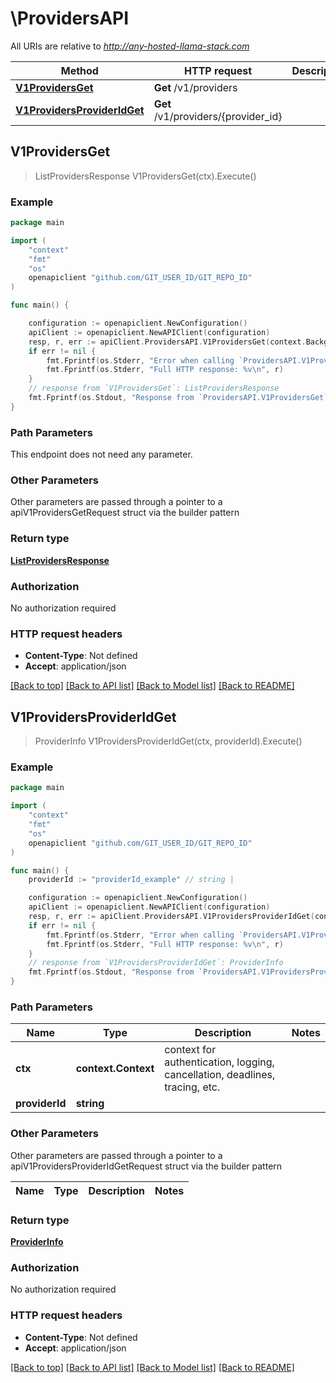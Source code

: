 # \ProvidersAPI

All URIs are relative to *http://any-hosted-llama-stack.com*

Method | HTTP request | Description
------------- | ------------- | -------------
[**V1ProvidersGet**](ProvidersAPI.md#V1ProvidersGet) | **Get** /v1/providers | 
[**V1ProvidersProviderIdGet**](ProvidersAPI.md#V1ProvidersProviderIdGet) | **Get** /v1/providers/{provider_id} | 



## V1ProvidersGet

> ListProvidersResponse V1ProvidersGet(ctx).Execute()





### Example

```go
package main

import (
	"context"
	"fmt"
	"os"
	openapiclient "github.com/GIT_USER_ID/GIT_REPO_ID"
)

func main() {

	configuration := openapiclient.NewConfiguration()
	apiClient := openapiclient.NewAPIClient(configuration)
	resp, r, err := apiClient.ProvidersAPI.V1ProvidersGet(context.Background()).Execute()
	if err != nil {
		fmt.Fprintf(os.Stderr, "Error when calling `ProvidersAPI.V1ProvidersGet``: %v\n", err)
		fmt.Fprintf(os.Stderr, "Full HTTP response: %v\n", r)
	}
	// response from `V1ProvidersGet`: ListProvidersResponse
	fmt.Fprintf(os.Stdout, "Response from `ProvidersAPI.V1ProvidersGet`: %v\n", resp)
}
```

### Path Parameters

This endpoint does not need any parameter.

### Other Parameters

Other parameters are passed through a pointer to a apiV1ProvidersGetRequest struct via the builder pattern


### Return type

[**ListProvidersResponse**](ListProvidersResponse.md)

### Authorization

No authorization required

### HTTP request headers

- **Content-Type**: Not defined
- **Accept**: application/json

[[Back to top]](#) [[Back to API list]](../README.md#documentation-for-api-endpoints)
[[Back to Model list]](../README.md#documentation-for-models)
[[Back to README]](../README.md)


## V1ProvidersProviderIdGet

> ProviderInfo V1ProvidersProviderIdGet(ctx, providerId).Execute()





### Example

```go
package main

import (
	"context"
	"fmt"
	"os"
	openapiclient "github.com/GIT_USER_ID/GIT_REPO_ID"
)

func main() {
	providerId := "providerId_example" // string | 

	configuration := openapiclient.NewConfiguration()
	apiClient := openapiclient.NewAPIClient(configuration)
	resp, r, err := apiClient.ProvidersAPI.V1ProvidersProviderIdGet(context.Background(), providerId).Execute()
	if err != nil {
		fmt.Fprintf(os.Stderr, "Error when calling `ProvidersAPI.V1ProvidersProviderIdGet``: %v\n", err)
		fmt.Fprintf(os.Stderr, "Full HTTP response: %v\n", r)
	}
	// response from `V1ProvidersProviderIdGet`: ProviderInfo
	fmt.Fprintf(os.Stdout, "Response from `ProvidersAPI.V1ProvidersProviderIdGet`: %v\n", resp)
}
```

### Path Parameters


Name | Type | Description  | Notes
------------- | ------------- | ------------- | -------------
**ctx** | **context.Context** | context for authentication, logging, cancellation, deadlines, tracing, etc.
**providerId** | **string** |  | 

### Other Parameters

Other parameters are passed through a pointer to a apiV1ProvidersProviderIdGetRequest struct via the builder pattern


Name | Type | Description  | Notes
------------- | ------------- | ------------- | -------------


### Return type

[**ProviderInfo**](ProviderInfo.md)

### Authorization

No authorization required

### HTTP request headers

- **Content-Type**: Not defined
- **Accept**: application/json

[[Back to top]](#) [[Back to API list]](../README.md#documentation-for-api-endpoints)
[[Back to Model list]](../README.md#documentation-for-models)
[[Back to README]](../README.md)

